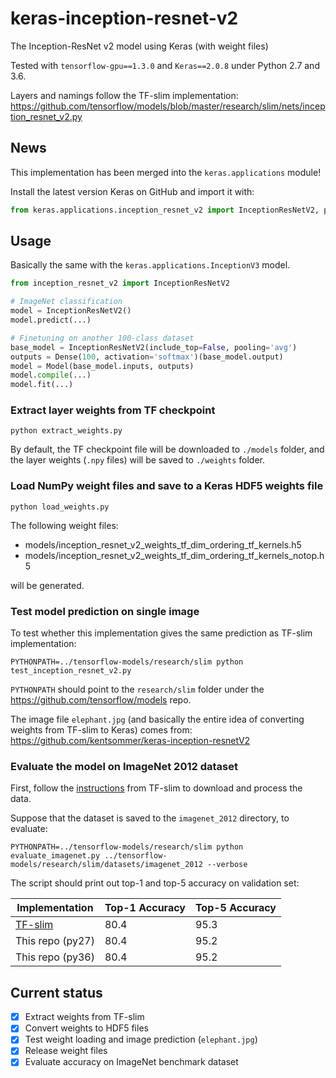 # keras-inception-resnet-v2
The Inception-ResNet v2 model using Keras (with weight files)

Tested with `tensorflow-gpu==1.3.0` and `Keras==2.0.8` under Python 2.7 and 3.6.

Layers and namings follow the TF-slim implementation:
https://github.com/tensorflow/models/blob/master/research/slim/nets/inception_resnet_v2.py


## News

This implementation has been merged into the `keras.applications` module!

Install the latest version Keras on GitHub and import it with:
```python
from keras.applications.inception_resnet_v2 import InceptionResNetV2, preprocess_input
```


## Usage
Basically the same with the `keras.applications.InceptionV3` model.
```python
from inception_resnet_v2 import InceptionResNetV2

# ImageNet classification
model = InceptionResNetV2()
model.predict(...)

# Finetuning on another 100-class dataset
base_model = InceptionResNetV2(include_top=False, pooling='avg')
outputs = Dense(100, activation='softmax')(base_model.output)
model = Model(base_model.inputs, outputs)
model.compile(...)
model.fit(...)
```


### Extract layer weights from TF checkpoint
```
python extract_weights.py
```
By default, the TF checkpoint file will be downloaded to `./models` folder, and the layer weights (`.npy` files) will be saved to `./weights` folder.


### Load NumPy weight files and save to a Keras HDF5 weights file
```
python load_weights.py
```
The following weight files:
- models/inception_resnet_v2_weights_tf_dim_ordering_tf_kernels.h5
- models/inception_resnet_v2_weights_tf_dim_ordering_tf_kernels_notop.h5

will be generated.


### Test model prediction on single image
To test whether this implementation gives the same prediction as TF-slim implementation:
```
PYTHONPATH=../tensorflow-models/research/slim python test_inception_resnet_v2.py
```
`PYTHONPATH` should point to the `research/slim` folder under the https://github.com/tensorflow/models repo.

The image file `elephant.jpg` (and basically the entire idea of converting weights from TF-slim to Keras) comes from:
https://github.com/kentsommer/keras-inception-resnetV2


### Evaluate the model on ImageNet 2012 dataset
First, follow the
[instructions](https://github.com/tensorflow/models/tree/master/research/slim#an-automated-script-for-processing-imagenet-data)
from TF-slim to download and process the data.

Suppose that the dataset is saved to the `imagenet_2012` directory, to evaluate:
```
PYTHONPATH=../tensorflow-models/research/slim python evaluate_imagenet.py ../tensorflow-models/research/slim/datasets/imagenet_2012 --verbose
```

The script should print out top-1 and top-5 accuracy on validation set:

Implementation | Top-1 Accuracy | Top-5 Accuracy
--- | --- | ---
[TF-slim](https://github.com/tensorflow/models/tree/master/research/slim) | 80.4 | 95.3
This repo (py27) | 80.4 | 95.2
This repo (py36) | 80.4 | 95.2


## Current status
- [X] Extract weights from TF-slim
- [X] Convert weights to HDF5 files
- [X] Test weight loading and image prediction (`elephant.jpg`)
- [X] Release weight files
- [X] Evaluate accuracy on ImageNet benchmark dataset
